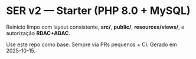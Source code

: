 # SER v2 — Starter (PHP 8.0 + MySQL)

Reinício limpo com layout consistente, **src/**, **public/**, **resources/views/**, e autorização **RBAC+ABAC**.

Use este repo como base. Sempre via PRs pequenos + CI. Gerado em 2025-10-15.

